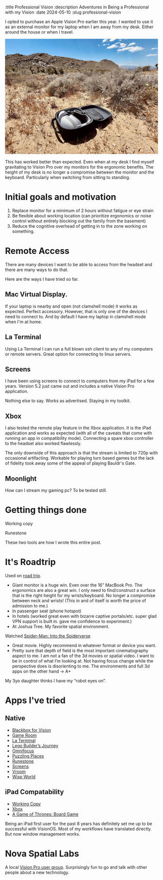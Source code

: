 :title Professional Vision
:description Adventures in Being a Professional with my Vision
:date 2024-05-10
:slug professional-vision

I opted to purchase an Apple Vision Pro earlier this year.
I wanted to use it as an external monitor for my laptop when I am away from my desk.
Either around the house or when I travel.

<img style="display: inline-block" class="aligncenter" alt="Apple Vision Pro in a case at Joshua Tree" src="joshua-tree-thumb.jpeg" />

This has worked better than expected.
Even when at my desk I find myself gravitating to Vision Pro over my monitors for the ergonomic benefits.
The height of my desk is no longer a compromise between the monitor and the keyboard.
Particularly when switching from sitting to standing.



# Initial goals and motivation

1. Replace monitor for a minimum of 2 hours without fatigue or eye strain
2. Be flexible about working location (can prioritize ergonomics or noise control without entirely blocking out the family from the basement)
3. Reduce the cognitive overhead of getting in to the zone working on something.

# Remote Access
There are many devices I want to be able to access from the headset and there are many ways to do that.

Here are the ways I have tried so far.

## Mac Virtual Display.
If your laptop is nearby and open (not clamshell mode) it works as expected.
Perfect accessory.
However, that is only one of the devices I need to connect to. And by default I have my laptop in clamshell mode when I'm at home.

## La Terminal
Using La Terminal I can run a full blown ssh client to any of my computers or remote servers.
Great option for connecting to linux servers.

## Screens
I have been using screens to connect to computers from my iPad for a few years.
Version 5.2 just came out and includes a native Vision Pro application.

Nothing else to say.
Works as advertised.
Staying in my toolkit.

## Xbox
I also tested the remote play feature in the Xbox application.
It is the iPad application and works as expected (with all of the caveats that come with running an app in compatibility mode).
Connecting a spare xbox controller to the headset also worked flawlessly.

The only downside of this approach is that the stream is limited to 720p with occasional artifacting.
Workable for playing turn based games but the lack of fidelity took away some of the appeal of playing Bauldr's Gate.

## Moonlight
How can I stream my gaming pc? To be tested still.

# Getting things done

Working copy

Runestone

These two tools are how I wrote this entire post.

# It's Roadtrip
Used on [road trip](/writing/road-trip).

- Giant monitor is a huge win. Even over the 16” MacBook Pro. The ergonomics are also a great win. I only need to find/construct a surface that is the right height for my wrists/keyboard. No longer a compromise between neck and wrists! (This in and of itself is worth the price of admission to me.)
- In passenger seat (phone hotspot)
- In hotels (worked great even with bizarre captive portals/etc. super glad VPN support is built in. gave me confidence to experiment.)
- At Joshua Tree. My favorite spatial environment.

Watched [Spider-Man: Into the Spiderverse](https://en.wikipedia.org/wiki/Spider-Man:_Into_the_Spider-Verse)
- Great movie. Highly recommend in whatever format or device you want.
- Pretty sure that depth of field is the most important cinematography aspect to me. I am not a fan of the 3d movies or spatial video. I want to be in control of what I’m looking at. Not having focus change while the perspective does is disorienting to me. The environments and full 3d apps on the other hand -> A+

My 3yo daughter thinks I have my “robot eyes on”.


# Apps I've tried

## Native
- [Blackbox for Vision](https://apps.apple.com/us/app/blackbox-for-vision/id6458588937)
- [Game Room](https://apps.apple.com/us/app/game-room/id1642897935)
- [La Terminal](https://apps.apple.com/us/app/la-terminal-ssh-client/id1629902861)
- [Lego Builder’s Journey](https://apps.apple.com/us/app/lego-builders-journey/id1441636691)
- [Omnifocus](https://apps.apple.com/us/app/omnifocus-4/id1542143627)
- [Puzzling Places](https://apps.apple.com/us/app/puzzling-places/id6473639841)
- [Runestone](https://apps.apple.com/us/app/runestone-text-editor/id1548193893)
- [Screens](https://apps.apple.com/us/app/screens-5-vnc-remote-desktop/id1663047912)
- [Vroom](https://www.reddit.com/r/VisionPro/comments/1b5ij71/vroom_f1_app_on_apple_vision_is_amazing/)
- [Wisp World](https://apps.apple.com/us/app/wisp-world/id6476198961)


## iPad Compatability
- [Working Copy](https://apps.apple.com/us/app/working-copy-git-client/id896694807)
- [Xbox](https://apps.apple.com/us/app/xbox/id736179781)
- [A Game of Thrones: Board Game](https://apps.apple.com/us/app/a-game-of-thrones-board-game/id1483771411)

Being an iPad first user for the past 8 years has definitely set me up to be successful with VisionOS.
Most of my workflows have translated directly.
But now window management works.

# Nova Spatial Labs
A local [Vision Pro user group](https://www.meetup.com/nova-spatial-labs/).
Surprisingly fun to go and talk with other people about a new technology.


<script src="/files/img-showcase.js"></script>